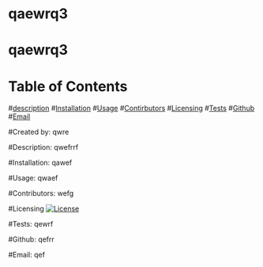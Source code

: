 # qaewrq3
  # qaewrq3

  # Table of Contents
  #[description](#description)
  #[Installation](#Installation)
  #[Usage](#Usage)
  #[Contirbutors](#Contirbutors)
  #[Licensing](#Licensing)
  #[Tests](#Tests)
  #[Github](#Github)
  #[Email](#Email)
  
  #Created by:
  qwre
  
  #Description:
   qwefrrf
 
  #Installation:
   qawef

  #Usage:
    qwaef

  #Contributors:
    wefg

  #Licensing
    [![License](https://img.shields.io/badge/License-MIT-yellow.svg)](https://opensource.org/licenses/MIT)

  #Tests:
    qewrf

  #Github:
    qefrr

  #Email:
   qef
